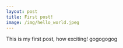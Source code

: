 ```yaml
---
layout: post
title: First post!
image: /img/hello_world.jpeg
---
```


This is my first post, how exciting! gogogogog
